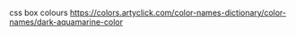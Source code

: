 css box colours
https://colors.artyclick.com/color-names-dictionary/color-names/dark-aquamarine-color